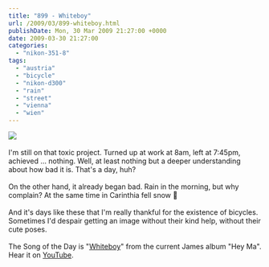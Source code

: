 ```yaml
---
title: "899 - Whiteboy"
url: /2009/03/899-whiteboy.html
publishDate: Mon, 30 Mar 2009 21:27:00 +0000
date: 2009-03-30 21:27:00
categories: 
  - "nikon-351-8"
tags: 
  - "austria"
  - "bicycle"
  - "nikon-d300"
  - "rain"
  - "street"
  - "vienna"
  - "wien"
---
```

<a href="https://d25zfm9zpd7gm5.cloudfront.net/1200x1200/2009/20090330_065309_ps.jpg" target="_blank"><img src="https://d25zfm9zpd7gm5.cloudfront.net/0600x0600/2009/20090330_065309_ps.jpg"/></a><br/><br/>I'm still on that toxic project. Turned up at work at 8am, left at 7:45pm, achieved ... nothing. Well, at least nothing but a deeper understanding about how bad it is. That's a day, huh?<br/><br/> On the other hand, it already began bad. Rain in the morning, but why complain? At the same time in Carinthia fell snow 🙂<br/><br/>And it's days like these that I'm really thankful for the existence of bicycles. Sometimes I'd despair getting an image without their kind help, without their cute poses.<br/><br/>The Song of the Day is "<a href="http://www.justsomelyrics.com/1975073/James-Whiteboy-Lyrics" target="_blank">Whiteboy</a>" from the current James album "Hey Ma". Hear it on <a href="http://www.youtube.com/watch?v=puSa8C9GqWg" target="_blank">YouTube</a>.
